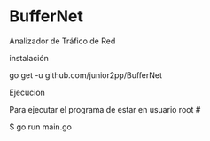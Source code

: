 # BufferNet
Analizador de Tráfico de Red


instalación

go get -u github.com/junior2pp/BufferNet

Ejecucion 

Para ejecutar el programa de estar en usuario root #

$ go run main.go
